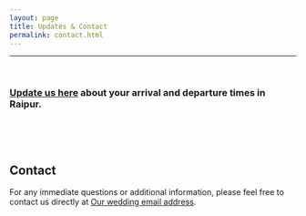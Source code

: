 ```yaml
---
layout: page
title: Updates & Contact
permalink: contact.html
---
```


-----------
&nbsp;
### [Update us here](https://docs.google.com/spreadsheets/d/1h9mWyQekZXURMZcXfFyGt-4aI2gpKfjHPcxJUZ4CoBY/edit?usp=sharing) about your arrival and departure times in Raipur.
&nbsp;


&nbsp;
&nbsp;
&nbsp;

## Contact
For any immediate questions or additional information, please feel free to contact us directly at [Our wedding email address](mailto:imke_parichay@protonmail.com).
